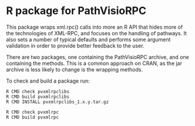 R package for PathVisioRPC
===============================

This package wraps xml.rpc() calls into more an R API that hides more of
the technologies of XML-RPC, and focuses on the handling of pathways. It
also sets a number of typical defaults and performs some argument validation
in order to provide better feedback to the user.

There are two packages, one containing the PathVisioRPC archive, and one
containing the methods. This is a common approach on CRAN, as the jar
archive is less likely to change is the wrapping methods.

To check and build a package run:

    R CMD check pvxmlrpclibs
    R CMD build pvxmlrpclibs
    R CMD INSTALL pvxmlrpclibs_1.x.y.tar.gz
    
    R CMD check pvxmlrpc
    R CMD build pvxmlrpc

